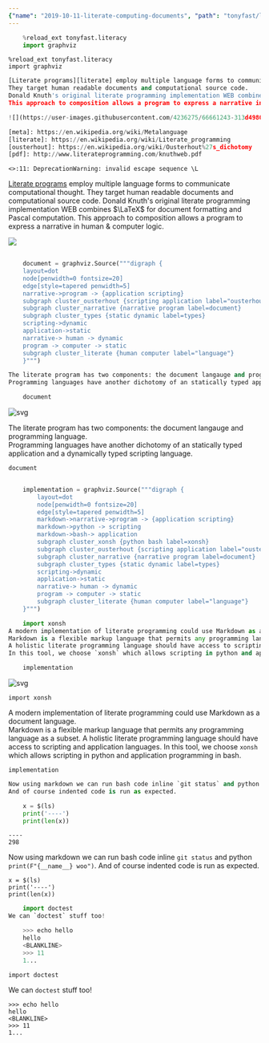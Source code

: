 ```yaml
---
{"name": "2019-10-11-literate-computing-documents", "path": "tonyfast/literacy", "modified_date": "November 14, 2019"}
---
```

```python
    %reload_ext tonyfast.literacy
    import graphviz
```


    %reload_ext tonyfast.literacy
    import graphviz



```python
[Literate programs][literate] employ multiple language forms to communicate computational thought.
They target human readable documents and computational source code.
Donald Knuth's original literate programming implementation WEB combines $\LaTeX$ for document formatting and Pascal computation.
This approach to composition allows a program to express a narrative in human & computer logic.

![](https://user-images.githubusercontent.com/4236275/66661243-313d4980-ec36-11e9-93bc-159498cde227.png)

[meta]: https://en.wikipedia.org/wiki/Metalanguage
[literate]: https://en.wikipedia.org/wiki/Literate_programming
[ousterhout]: https://en.wikipedia.org/wiki/Ousterhout%27s_dichotomy
[pdf]: http://www.literateprogramming.com/knuthweb.pdf
```

    <>:11: DeprecationWarning: invalid escape sequence \L



[Literate programs][literate] employ multiple language forms to communicate computational thought.
They target human readable documents and computational source code.
Donald Knuth's original literate programming implementation WEB combines $\LaTeX$ for document formatting and Pascal computation.
This approach to composition allows a program to express a narrative in human & computer logic.

![](https://user-images.githubusercontent.com/4236275/66661243-313d4980-ec36-11e9-93bc-159498cde227.png)

[meta]: https://en.wikipedia.org/wiki/Metalanguage
[literate]: https://en.wikipedia.org/wiki/Literate_programming
[ousterhout]: https://en.wikipedia.org/wiki/Ousterhout%27s_dichotomy
[pdf]: http://www.literateprogramming.com/knuthweb.pdf



```python
    
    document = graphviz.Source("""digraph {
    layout=dot
    node[penwidth=0 fontsize=20]
    edge[style=tapered penwidth=5]
    narrative->program -> {application scripting}
    subgraph cluster_ousterhout {scripting application label="ousterhout's\ndichotomy"}
    subgraph cluster_narrative {narrative program label=document}
    subgraph cluster_types {static dynamic label=types}
    scripting->dynamic
    application->static
    narrative-> human -> dynamic
    program -> computer -> static
    subgraph cluster_literate {human computer label="language"}
    }""")
```


```python
The literate program has two components: the document langauge and programming language.  
Programming languages have another dichotomy of an statically typed application and a dynamically typed scripting language.

    document
```




![svg](output_3_0.svg)




The literate program has two components: the document langauge and programming language.  
Programming languages have another dichotomy of an statically typed application and a dynamically typed scripting language.

    document



```python
    
    implementation = graphviz.Source("""digraph {
        layout=dot
        node[penwidth=0 fontsize=20]
        edge[style=tapered penwidth=5]
        markdown->narrative->program -> {application scripting}
        markdown->python -> scripting
        markdown->bash-> application
        subgraph cluster_xonsh {python bash label=xonsh}
        subgraph cluster_ousterhout {scripting application label="ousterhout's\ndichotomy"}
        subgraph cluster_narrative {narrative program label=document}
        subgraph cluster_types {static dynamic label=types}
        scripting->dynamic
        application->static
        narrative-> human -> dynamic
        program -> computer -> static
        subgraph cluster_literate {human computer label="language"}
    }""")
```


```python
    import xonsh
A modern implementation of literate programming could use Markdown as a document language.  
Markdown is a flexible markup language that permits any programming language as a subset.
A holistic literate programming language should have access to scripting and application languages.
In this tool, we choose `xonsh` which allows scripting in python and application programming in bash.

    implementation
```




![svg](output_5_0.svg)




    import xonsh
A modern implementation of literate programming could use Markdown as a document language.  
Markdown is a flexible markup language that permits any programming language as a subset.
A holistic literate programming language should have access to scripting and application languages.
In this tool, we choose `xonsh` which allows scripting in python and application programming in bash.

    implementation



```python
Now using markdown we can run bash code inline `git status` and python `print(F"{__name__} woo")`.
And of course indented code is run as expected.

    x = $(ls)
    print('----')
    print(len(x))
```

    ----
    298



Now using markdown we can run bash code inline `git status` and python `print(F"{__name__} woo")`.
And of course indented code is run as expected.

    x = $(ls)
    print('----')
    print(len(x))



```python
    import doctest
We can `doctest` stuff too!

    >>> echo hello
    hello
    <BLANKLINE>
    >>> 11
    1...
```


    import doctest
We can `doctest` stuff too!

    >>> echo hello
    hello
    <BLANKLINE>
    >>> 11
    1...

